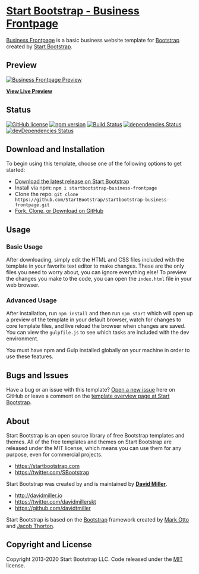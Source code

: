 # [Start Bootstrap - Business Frontpage](https://startbootstrap.com/templates/business-frontpage/)

[Business Frontpage](https://startbootstrap.com/templates/business-frontpage/) is a basic business website template for [Bootstrap](https://getbootstrap.com/) created by [Start Bootstrap](https://startbootstrap.com/).

## Preview

[![Business Frontpage Preview](https://startbootstrap.com/assets/img/screenshots/templates/business-frontpage.png)](https://startbootstrap.github.io/startbootstrap-business-frontpage/)

**[View Live Preview](https://startbootstrap.github.io/startbootstrap-business-frontpage/)**

## Status

[![GitHub license](https://img.shields.io/badge/license-MIT-blue.svg)](https://raw.githubusercontent.com/StartBootstrap/startbootstrap-business-frontpage/master/LICENSE)
[![npm version](https://img.shields.io/npm/v/startbootstrap-business-frontpage.svg)](https://www.npmjs.com/package/startbootstrap-business-frontpage)
[![Build Status](https://travis-ci.org/StartBootstrap/startbootstrap-business-frontpage.svg?branch=master)](https://travis-ci.org/StartBootstrap/startbootstrap-business-frontpage)
[![dependencies Status](https://david-dm.org/StartBootstrap/startbootstrap-business-frontpage/status.svg)](https://david-dm.org/StartBootstrap/startbootstrap-business-frontpage)
[![devDependencies Status](https://david-dm.org/StartBootstrap/startbootstrap-business-frontpage/dev-status.svg)](https://david-dm.org/StartBootstrap/startbootstrap-business-frontpage?type=dev)

## Download and Installation

To begin using this template, choose one of the following options to get started:

* [Download the latest release on Start Bootstrap](https://startbootstrap.com/templates/business-frontpage/)
* Install via npm: `npm i startbootstrap-business-frontpage`
* Clone the repo: `git clone https://github.com/StartBootstrap/startbootstrap-business-frontpage.git`
* [Fork, Clone, or Download on GitHub](https://github.com/StartBootstrap/startbootstrap-business-frontpage)

## Usage

### Basic Usage

After downloading, simply edit the HTML and CSS files included with the template in your favorite text editor to make changes. These are the only files you need to worry about, you can ignore everything else! To preview the changes you make to the code, you can open the `index.html` file in your web browser.

### Advanced Usage

After installation, run `npm install` and then run `npm start` which will open up a preview of the template in your default browser, watch for changes to core template files, and live reload the browser when changes are saved. You can view the `gulpfile.js` to see which tasks are included with the dev environment.

You must have npm and Gulp installed globally on your machine in order to use these features.

## Bugs and Issues

Have a bug or an issue with this template? [Open a new issue](https://github.com/StartBootstrap/startbootstrap-business-frontpage/issues) here on GitHub or leave a comment on the [template overview page at Start Bootstrap](https://startbootstrap.com/templates/business-frontpage/).

## About

Start Bootstrap is an open source library of free Bootstrap templates and themes. All of the free templates and themes on Start Bootstrap are released under the MIT license, which means you can use them for any purpose, even for commercial projects.

* <https://startbootstrap.com>
* <https://twitter.com/SBootstrap>

Start Bootstrap was created by and is maintained by **[David Miller](http://davidmiller.io/)**.

* <http://davidmiller.io>
* <https://twitter.com/davidmillerskt>
* <https://github.com/davidtmiller>

Start Bootstrap is based on the [Bootstrap](https://getbootstrap.com/) framework created by [Mark Otto](https://twitter.com/mdo) and [Jacob Thorton](https://twitter.com/fat).

## Copyright and License

Copyright 2013-2020 Start Bootstrap LLC. Code released under the [MIT](https://github.com/StartBootstrap/startbootstrap-business-frontpage/blob/gh-pages/LICENSE) license.
